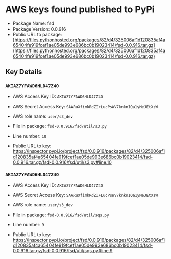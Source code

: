 # AWS keys found published to PyPi

* Package Name: fsd
* Package Version: 0.0.916
* Public URL to package: [https://files.pythonhosted.org/packages/82/d4/325006af1d120835af4a65404fe919fcef1ae05de993e686bc0b19023414/fsd-0.0.916.tar.gz](https://files.pythonhosted.org/packages/82/d4/325006af1d120835af4a65404fe919fcef1ae05de993e686bc0b19023414/fsd-0.0.916.tar.gz)

## Key Details

### `AKIAZ7YFAWD6HLD47Z4O`

* AWS Access Key ID: `AKIAZ7YFAWD6HLD47Z4O`
* AWS Secret Access Key: `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` 
* AWS role name: `user/s3_dev`
* File in package: `fsd-0.0.916/fsd/util/s3.py`
* Line number: `10`

* Public URL to key: https://inspector.pypi.io/project/fsd/0.0.916/packages/82/d4/325006af1d120835af4a65404fe919fcef1ae05de993e686bc0b19023414/fsd-0.0.916.tar.gz/fsd-0.0.916/fsd/util/s3.py#line.10



### `AKIAZ7YFAWD6HLD47Z4O`

* AWS Access Key ID: `AKIAZ7YFAWD6HLD47Z4O`
* AWS Secret Access Key: `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` 
* AWS role name: `user/s3_dev`
* File in package: `fsd-0.0.916/fsd/util/sqs.py`
* Line number: `9`

* Public URL to key: https://inspector.pypi.io/project/fsd/0.0.916/packages/82/d4/325006af1d120835af4a65404fe919fcef1ae05de993e686bc0b19023414/fsd-0.0.916.tar.gz/fsd-0.0.916/fsd/util/sqs.py#line.9


